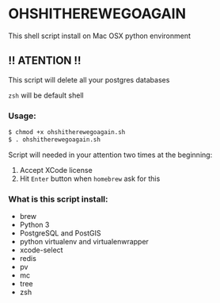 # OHSHITHEREWEGOAGAIN

This shell script install on Mac OSX python environment 

## !! ATENTION !!
This script will delete all your postgres databases

`zsh` will be default shell

### Usage:

```bash
$ chmod +x ohshitherewegoagain.sh
$ . ohshitherewegoagain.sh
```
Script will needed in your attention two times at the beginning:
1) Accept XCode license
2) Hit `Enter` button when `homebrew` ask for this

### What is this script install:

- brew
- Python 3
- PostgreSQL and PostGIS
- python virtualenv and virtualenwrapper
- xcode-select
- redis
- pv
- mc
- tree
- zsh
